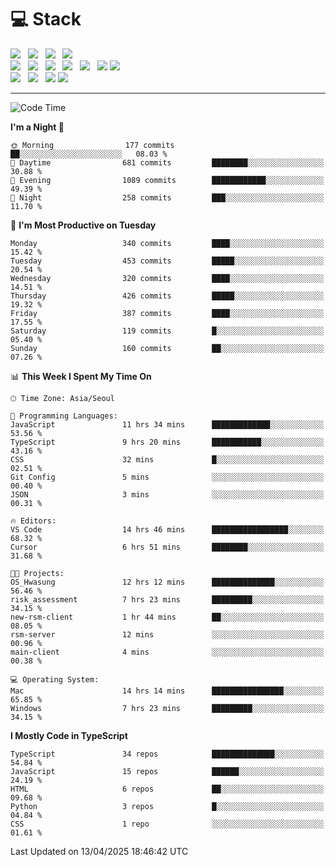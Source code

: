 <h1>💻 Stack</h1>
<div>
 <!-- badge : https://shields.io/ -->
 <!-- icon : https://simpleicons.org/?q=Get -->
 <img src="https://img.shields.io/badge/HTML5-e74c3c?style=flat-square&logo=HTML5&logoColor=white"/> &nbsp 
 <img src="https://img.shields.io/badge/CSS3-0A84FF?style=flat-square&logo=CSS3&logoColor=white"/> &nbsp 
 <img src="https://img.shields.io/badge/JavaScript-FFCD11?style=flat-square&logo=JavaScript&logoColor=white"/> &nbsp 
 <img src="https://img.shields.io/badge/TypeScript-3075C0?style=flat-square&logo=TypeScript&logoColor=white"/>
 <br/>
 <img src="https://img.shields.io/badge/Next-000000?style=flat-square&logo=nextdotjs&logoColor=white"/> &nbsp 
 <img src="https://img.shields.io/badge/React-00BCF6?style=flat-square&logo=React&logoColor=white"/> &nbsp 
 <img src="https://img.shields.io/badge/Redux-764ABC?style=flat-square&logo=Redux&logoColor=white"/> &nbsp
 <img src="https://img.shields.io/badge/Recoil-3578E5?style=flat-square&logo=recoil&logoColor=white"/> &nbsp
 <img src="https://img.shields.io/badge/React-Query-FF4154?style=flat-square&logo=reactquery&logoColor=white"/> &nbsp 
 <img src="https://img.shields.io/badge/styled%2Dcomponents-DB7093?style=flat-square&logo=styled%2Dcomponents&logoColor=white"/>
 <img src="https://img.shields.io/badge/CSS Modules-000000?style=flat-square&logo=CSS Modules&logoColor=white"/> &nbsp 
 <br/>
 <img src="https://img.shields.io/badge/Node-339933?style=flat-square&logo=Node.js&logoColor=white"/> &nbsp 
 <img src="https://img.shields.io/badge/Express-000000?style=flat-square&logo=Express&logoColor=white"/> &nbsp 
 <img src="https://img.shields.io/badge/MongoDB-47A248?style=flat-square&logo=MongoDB&logoColor=white"/>
 <img src="https://img.shields.io/badge/MariaDB-003545?style=flat-square&logo=mariadb&logoColor=white"/>
</div>

<hr>

<!--START_SECTION:waka-->
![Code Time](http://img.shields.io/badge/Code%20Time-2%2C315%20hrs%2018%20mins-blue)

**I'm a Night 🦉** 

```text
🌞 Morning                177 commits         ██░░░░░░░░░░░░░░░░░░░░░░░   08.03 % 
🌆 Daytime                681 commits         ████████░░░░░░░░░░░░░░░░░   30.88 % 
🌃 Evening                1089 commits        ████████████░░░░░░░░░░░░░   49.39 % 
🌙 Night                  258 commits         ███░░░░░░░░░░░░░░░░░░░░░░   11.70 % 
```
📅 **I'm Most Productive on Tuesday** 

```text
Monday                   340 commits         ████░░░░░░░░░░░░░░░░░░░░░   15.42 % 
Tuesday                  453 commits         █████░░░░░░░░░░░░░░░░░░░░   20.54 % 
Wednesday                320 commits         ████░░░░░░░░░░░░░░░░░░░░░   14.51 % 
Thursday                 426 commits         █████░░░░░░░░░░░░░░░░░░░░   19.32 % 
Friday                   387 commits         ████░░░░░░░░░░░░░░░░░░░░░   17.55 % 
Saturday                 119 commits         █░░░░░░░░░░░░░░░░░░░░░░░░   05.40 % 
Sunday                   160 commits         ██░░░░░░░░░░░░░░░░░░░░░░░   07.26 % 
```


📊 **This Week I Spent My Time On** 

```text
🕑︎ Time Zone: Asia/Seoul

💬 Programming Languages: 
JavaScript               11 hrs 34 mins      █████████████░░░░░░░░░░░░   53.56 % 
TypeScript               9 hrs 20 mins       ███████████░░░░░░░░░░░░░░   43.16 % 
CSS                      32 mins             █░░░░░░░░░░░░░░░░░░░░░░░░   02.51 % 
Git Config               5 mins              ░░░░░░░░░░░░░░░░░░░░░░░░░   00.40 % 
JSON                     3 mins              ░░░░░░░░░░░░░░░░░░░░░░░░░   00.31 % 

🔥 Editors: 
VS Code                  14 hrs 46 mins      █████████████████░░░░░░░░   68.32 % 
Cursor                   6 hrs 51 mins       ████████░░░░░░░░░░░░░░░░░   31.68 % 

🐱‍💻 Projects: 
OS_Hwasung               12 hrs 12 mins      ██████████████░░░░░░░░░░░   56.46 % 
risk_assessment          7 hrs 23 mins       █████████░░░░░░░░░░░░░░░░   34.15 % 
new-rsm-client           1 hr 44 mins        ██░░░░░░░░░░░░░░░░░░░░░░░   08.05 % 
rsm-server               12 mins             ░░░░░░░░░░░░░░░░░░░░░░░░░   00.96 % 
main-client              4 mins              ░░░░░░░░░░░░░░░░░░░░░░░░░   00.38 % 

💻 Operating System: 
Mac                      14 hrs 14 mins      ████████████████░░░░░░░░░   65.85 % 
Windows                  7 hrs 23 mins       █████████░░░░░░░░░░░░░░░░   34.15 % 
```

**I Mostly Code in TypeScript** 

```text
TypeScript               34 repos            ██████████████░░░░░░░░░░░   54.84 % 
JavaScript               15 repos            ██████░░░░░░░░░░░░░░░░░░░   24.19 % 
HTML                     6 repos             ██░░░░░░░░░░░░░░░░░░░░░░░   09.68 % 
Python                   3 repos             █░░░░░░░░░░░░░░░░░░░░░░░░   04.84 % 
CSS                      1 repo              ░░░░░░░░░░░░░░░░░░░░░░░░░   01.61 % 
```




 Last Updated on 13/04/2025 18:46:42 UTC
<!--END_SECTION:waka-->
